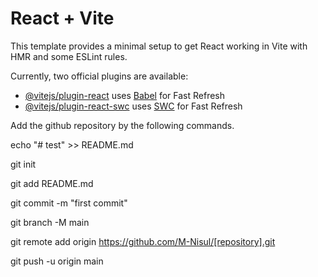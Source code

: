 # React + Vite

This template provides a minimal setup to get React working in Vite with HMR and some ESLint rules.

Currently, two official plugins are available:

- [@vitejs/plugin-react](https://github.com/vitejs/vite-plugin-react/blob/main/packages/plugin-react/README.md) uses [Babel](https://babeljs.io/) for Fast Refresh
- [@vitejs/plugin-react-swc](https://github.com/vitejs/vite-plugin-react-swc) uses [SWC](https://swc.rs/) for Fast Refresh

Add the github repository by the following commands.

echo "# test" >> README.md

git init

git add README.md

git commit -m "first commit"

git branch -M main

git remote add origin https://github.com/M-Nisul/[repository].git

git push -u origin main

